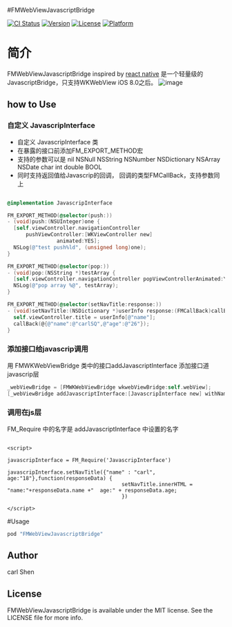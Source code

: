 #FMWebViewJavascriptBridge

[![CI Status](http://img.shields.io/travis/carlSQ/FMWebViewJavascriptBridge.svg?style=flat)](https://travis-ci.org/carlSQ/FMWebViewJavascriptBridge)
[![Version](https://img.shields.io/cocoapods/v/FMWebViewJavascriptBridge.svg?style=flat)](http://cocoapods.org/pods/FMWebViewJavascriptBridge)
[![License](https://img.shields.io/cocoapods/l/FMWebViewJavascriptBridge.svg?style=flat)](http://cocoapods.org/pods/FMWebViewJavascriptBridge)
[![Platform](https://img.shields.io/cocoapods/p/FMWebViewJavascriptBridge.svg?style=flat)](http://cocoapods.org/pods/FMWebViewJavascriptBridge)

# 简介

FMWebViewJavascriptBridge inspired by [react native](https://github.com/facebook/react-native) 是一个轻量级的JavascriptBridge，只支持WKWebView iOS 8.0之后。
![image](http://7xs4ye.com1.z0.glb.clouddn.com/jsbridge.png)


## how to Use

### 自定义 JavascripInterface

* 自定义 JavascripInterface 类
* 在暴露的接口前添加FM_EXPORT_METHOD宏
* 支持的参数可以是 nil NSNull NSString NSNumber NSDictionary NSArray NSDate char int double BOOL
* 同时支持返回值给Javascrip的回调， 回调的类型FMCallBack，支持参数同上

``` objective-c

@implementation JavascripInterface

FM_EXPORT_METHOD(@selector(push:))
- (void)push:(NSUInteger)one {
  [self.viewController.navigationController
      pushViewController:[WKViewController new]
                animated:YES];
  NSLog(@"test push%ld", (unsigned long)one);
}

FM_EXPORT_METHOD(@selector(pop:))
- (void)pop:(NSString *)testArray {
  [self.viewController.navigationController popViewControllerAnimated:YES];
  NSLog(@"pop array %@", testArray);
}

FM_EXPORT_METHOD(@selector(setNavTitle:response:))
- (void)setNavTitle:(NSDictionary *)userInfo response:(FMCallBack)callBack {
  self.viewController.title = userInfo[@"name"];
  callBack(@{@"name":@"carlSQ",@"age":@"26"});
}

```

### 添加接口给javascrip调用

用 FMWKWebViewBridge 类中的接口addJavascriptInterface 添加接口道javascrip层

``` objective-c
_webViewBridge = [FMWKWebViewBridge wkwebViewBridge:self.webView];
[_webViewBridge addJavascriptInterface:[JavascripInterface new] withName:@"JavascripInterface"];

```

### 调用在js层

FM_Require 中的名字是 addJavascriptInterface 中设置的名字

``` javascrip

<script>

javascripInterface = FM_Require('JavascripInterface')

javascripInterface.setNavTitle({"name" : "carl", age:"18"},function(responseData) {
                                     setNavTitle.innerHTML = "name:"+responseData.name +"  age:" + responseData.age;
                                     })

</script>

```

#Usage

```ruby
pod "FMWebViewJavascriptBridge"
```

## Author

carl Shen

## License

FMWebViewJavascriptBridge is available under the MIT license. See the LICENSE file for more info.

